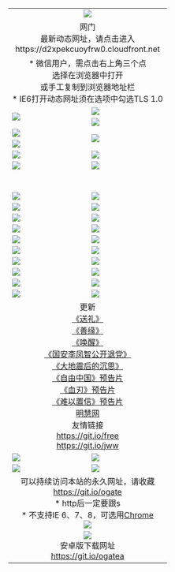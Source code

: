 ﻿<table>
  <tr></tr>
  <tr><td colspan=2 align=center><img src="https://cloud.githubusercontent.com/assets/11880933/13434984/f430fae2-e012-11e5-814f-c2df1e82b247.jpg" /></td></tr>
  <tr><td colspan=2 align=center>网门<br>最新动态网址，请点击进入
<br>https://d2xpekcuoyfrw0.cloudfront.net
    </td>
  </tr>
  <tr>
    <td colspan=2 align=center>* 微信用户，需点击右上角三个点<br>选择在浏览器中打开<br>或手工复制到浏览器地址栏
    <br>* IE6打开动态网址须在选项中勾选TLS 1.0</td>
  </tr>
  <tr>
    <td rowspan=2><a href="https://d2xpekcuoyfrw0.cloudfront.net/ogUP.aspx?name=11DKC.mp4&list=11DKC" target="_blank"><img src="https://d2xpekcuoyfrw0.cloudfront.net/Up/11DKC1.jpg" /></a></td> 
    <td><div><a href="https://d2xpekcuoyfrw0.cloudfront.net/ogUP.aspx?name=LRWS.mp4&list=LRWS" target="_blank"><img src="https://d2xpekcuoyfrw0.cloudfront.net/Up/LRWS.jpg" /></a></td>
   </tr>
  <tr>
    <td><a href="https://d2xpekcuoyfrw0.cloudfront.net/ogNiceVedio.aspx" target="_blank"><img src="https://d2xpekcuoyfrw0.cloudfront.net/Up/11TGKDY.jpg" /></a></td>
  </tr>
  <tr>
    <td><a href="https://d2xpekcuoyfrw0.cloudfront.net/ogUP.aspx?name=JQR.mp4&count=2" target="_blank"><img src="https://d2xpekcuoyfrw0.cloudfront.net/Up/JQR.jpg" /></a></td>   
    <td rowspan=2><a href="https://d2xpekcuoyfrw0.cloudfront.net/ogUP.aspx?name=JP.mp4&count=9" target="_blank"><img src="https://d2xpekcuoyfrw0.cloudfront.net/Up/JP.jpg" /></td>
  </tr>
  <tr>
    <td><a href="https://d2xpekcuoyfrw0.cloudfront.net/ogUP.aspx?name=WH.mp4" target="_blank"><img src="https://d2xpekcuoyfrw0.cloudfront.net/Up/WH.jpg" /></a></td>
  </tr>
  <tr>
    <td><a href="https://d2xpekcuoyfrw0.cloudfront.net/ogUP.aspx?name=SSZJ.mp4&list=SSZJ" target="_blank"><img src="https://d2xpekcuoyfrw0.cloudfront.net/Up/SSZJ.jpg" /></a></td>
    <td><a href="https://d2xpekcuoyfrw0.cloudfront.net/ogUP.aspx?name=1XQK.mp4&count=13" target="_blank"><img src="https://d2xpekcuoyfrw0.cloudfront.net/Up/1XQK.jpg" /></a</td>
  </tr>
  <tr>
    <td><a href="https://d2xpekcuoyfrw0.cloudfront.net/ogUP.aspx?name=ZY.mp4&count=2015|16" target="_blank"><img src="https://d2xpekcuoyfrw0.cloudfront.net/Up/ZY.jpg" /></a</td>
    <td><a href="https://d2xpekcuoyfrw0.cloudfront.net/ogUP.aspx?name=XTFY.mp4&count=B|2,A|24" target="_blank"><img src="https://d2xpekcuoyfrw0.cloudfront.net/Up/XTFY.jpg" /></a></td>
  </tr>
  <tr height="40">
  </tr>
  <tr>
    <td><a href="https://d2xpekcuoyfrw0.cloudfront.net/ogUP.aspx?name=4SQQ.mp4&list=4SQQ" target="_blank"><img src="https://d2xpekcuoyfrw0.cloudfront.net/Up/4SQQ0.jpg"/></a></td>
    <td><a href="https://d2xpekcuoyfrw0.cloudfront.net/ogUP.aspx?name=4SHQ.mp4&list=4SHQ" target="_blank"><img src="https://d2xpekcuoyfrw0.cloudfront.net/Up/4SHQ0.jpg"/></a></td>
  </tr>
  <tr>
    <td><a href="https://d2xpekcuoyfrw0.cloudfront.net/ogUP.aspx?name=4SZG.mp4&list=4SZG" target="_blank"><img src="https://d2xpekcuoyfrw0.cloudfront.net/Up/4SZG0.jpg"/></a></td>
    <td><a href="https://d2xpekcuoyfrw0.cloudfront.net/ogUP.aspx?name=4SDJ.mp4&list=4SDJ" target="_blank"><img src="https://d2xpekcuoyfrw0.cloudfront.net/Up/4SDJ0.jpg"/></a></td>
  </tr>
  <tr>
    <td><a href="https://d2xpekcuoyfrw0.cloudfront.net/ogUP.aspx?name=4SGX.mp4&list=4SGX" target="_blank"><img src="https://d2xpekcuoyfrw0.cloudfront.net/Up/4SGX0.jpg"/></a></td>
    <td><a href="https://d2xpekcuoyfrw0.cloudfront.net/ogUP.aspx?name=4SHD.mp4&list=4SHD" target="_blank"><img src="https://d2xpekcuoyfrw0.cloudfront.net/Up/4SHD0.jpg"/></a></td>
  </tr>
  <tr>
    <td><a href="https://d2xpekcuoyfrw0.cloudfront.net/ogUP.aspx?name=4CTX.mp4&list=4CTX" target="_blank"><img src="https://d2xpekcuoyfrw0.cloudfront.net/Up/4CTX0.jpg"/></a></td>
    <td><a href="https://d2xpekcuoyfrw0.cloudfront.net/ogUP.aspx?name=4CWZ.mp4&list=4CWZ" target="_blank"><img src="https://d2xpekcuoyfrw0.cloudfront.net/Up/4CWZ0.jpg"/></a></td>
  </tr>
  <tr>
    <td><a href="https://d2xpekcuoyfrw0.cloudfront.net/onUP.aspx?name=https://d1pog55izwmvoe.cloudfront.net/" target="_blank"><img src="https://d2xpekcuoyfrw0.cloudfront.net/Up/0DTW.jpg"/></a></td>
    <td><a href="https://d2xpekcuoyfrw0.cloudfront.net/onUP.aspx?name=https://d240ns8up8earz.cloudfront.net/acenter/" target="_blank"><img src="https://d2xpekcuoyfrw0.cloudfront.net/Up/0TDW.jpg" /></a></td>
  </tr>
  <tr>
    <td><a href="https://d2xpekcuoyfrw0.cloudfront.net/onUP.aspx?name=https://d4508d6vomz2p.cloudfront.net/gb/nsc413.htm" target="_blank"><img src="https://d2xpekcuoyfrw0.cloudfront.net/Up/0DJY.jpg" /></a></td>
    <td><a href="https://d2xpekcuoyfrw0.cloudfront.net/onUP.aspx?name=https://dilo7bqpjb57y.cloudfront.net/xtr/gb/prog204.html" target="_blank"><img src="https://d2xpekcuoyfrw0.cloudfront.net/Up/0XTR.jpg" /></a></td>
  </tr>
  <tr>
    <td><a href="https://d2xpekcuoyfrw0.cloudfront.net/onUP.aspx?name=https://d3aj00iefsmfgc.cloudfront.net/" target="_blank"><img src="https://d2xpekcuoyfrw0.cloudfront.net/Up/0MHW.jpg" /></a></td>
    <td><a href="https://d2xpekcuoyfrw0.cloudfront.net/onUP.aspx?name=https://d20wz7qt14x5d2.cloudfront.net/" target="_blank"><img src="https://d2xpekcuoyfrw0.cloudfront.net/Up/0ZJW.jpg" /></a></td>
  </tr>
  <tr>
    <td><a href="https://d2xpekcuoyfrw0.cloudfront.net/ogUP.aspx?name=0FG.zip" target="_blank"><img src="https://d2xpekcuoyfrw0.cloudfront.net/Up/0FG.jpg" /></a></td>
    <td><a href="https://d2xpekcuoyfrw0.cloudfront.net/ogUP.aspx?name=0FGA.apk" target="_blank"><img src="https://d2xpekcuoyfrw0.cloudfront.net/Up/0FGA.jpg" /></a></td>
  </tr>
  <tr>
    <td><a href="https://d2xpekcuoyfrw0.cloudfront.net/ogUP.aspx?name=0U.zip" target="_blank"><img src="https://d2xpekcuoyfrw0.cloudfront.net/Up/0U.jpg" /></a></td>
    <td><a href="https://d2xpekcuoyfrw0.cloudfront.net/ogUP.aspx?name=0UA.apk" target="_blank"><img src="https://d2xpekcuoyfrw0.cloudfront.net/Up/0UA.jpg" /></a></td>
  </tr>
  <tr>
    <td><a href="https://d2xpekcuoyfrw0.cloudfront.net/ogUP.aspx?name=0iPPOTV.zip" target="_blank"><img src="https://d2xpekcuoyfrw0.cloudfront.net/Up/0iPPOTV.jpg" /></a></td>
    <td><a href="https://d2xpekcuoyfrw0.cloudfront.net/ogUP.aspx?name=0iNTD.apk" target="_blank"><img src="https://d2xpekcuoyfrw0.cloudfront.net/Up/0iNTD.jpg" /></a></td>
  </tr>
  <tr>
    <td colspan=2 align=center>更新<br>
      <a href="https://d2xpekcuoyfrw0.cloudfront.net/ogUP.aspx?name=4ESL.mp4" target="_blank">《送礼》</a><br>
      <a href="https://d2xpekcuoyfrw0.cloudfront.net/ogUP.aspx?name=4ESY.mp4" target="_blank">《善缘》</a><br>
      <a href="https://d2xpekcuoyfrw0.cloudfront.net/ogUP.aspx?name=4EHX.mp4" target="_blank">《唤醒》</a><br>
      <a href="https://d2xpekcuoyfrw0.cloudfront.net/ogUP.aspx?name=4LFZ.mp4" target="_blank">《国安李凤智公开退党》</a><br>
      <a href="https://d2xpekcuoyfrw0.cloudfront.net/ogUP.aspx?name=4DDZHDCS.mp4" target="_blank">《大地震后的沉思》</a><br>
      <a href="https://d2xpekcuoyfrw0.cloudfront.net/ogUP.aspx?name=11ZYZG0.mp4" target="_blank">《自由中国》预告片</a><br>
      <a href="https://d2xpekcuoyfrw0.cloudfront.net/ogUP.aspx?name=11XR.mp4" target="_blank">《血刃》预告片</a><br>
      <a href="https://d2xpekcuoyfrw0.cloudfront.net/ogUP.aspx?name=11NYZX.mp4&count=2" target="_blank">《难以置信》预告片</a><br>
      <a href="https://d2xpekcuoyfrw0.cloudfront.net/onUP.aspx?name=https://www.minghui.org/" target="_blank">明慧网</a><br>
      友情链接<br>
      <a href="https://d2xpekcuoyfrw0.cloudfront.net/onUP.aspx?name=https://git.io/free" target="_blank">https://git.io/free</a><br>
      <a href="https://d2xpekcuoyfrw0.cloudfront.net/onUP.aspx?name=https://git.io/jww" target="_blank">https://git.io/jww</a></td>
    </td>
  </tr>
  <tr>
    <td><a href="https://d2xpekcuoyfrw0.cloudfront.net/ogNice.aspx" target="_blank"><img src="https://d2xpekcuoyfrw0.cloudfront.net/Up/0WCYY.jpg" /></a></td>
    <td><a href="https://d2xpekcuoyfrw0.cloudfront.net/onCO.aspx?ob=600事物&op=增删改&args=WH1~%23类型6新闻%7c%23类型6评论&mode=" target="_blank"><img src="https://d2xpekcuoyfrw0.cloudfront.net/Up/0WZTT.jpg" /></a></td> 
  </tr>
  <tr>
    <td><a href="https://d2xpekcuoyfrw0.cloudfront.net/ogDY.aspx" target="_blank"><img src="https://d2xpekcuoyfrw0.cloudfront.net/Up/0FK.jpg" /></a></td>
    <td><a href="https://d2xpekcuoyfrw0.cloudfront.net/ogST.aspx" target="_blank"><img src="https://d2xpekcuoyfrw0.cloudfront.net/Up/0ST.jpg" /></a></td> 
  </tr>
  <tr>
    <td colspan=2 align=center>可以持续访问本站的永久网址，请收藏<br/><a href="https://git.io/ogate" target="_blank">https://git.io/ogate</a><br/>* http后一定要跟s<br/>* 不支持IE 6、7、8，可选用<a href="https://d2xpekcuoyfrw0.cloudfront.net/ogUP.aspx?name=0ChromePortable.zip">Chrome</a><br/><a href="https://d2xpekcuoyfrw0.cloudfront.net/Up/0WMGDL2.png" target="_blank"><img src="https://d2xpekcuoyfrw0.cloudfront.net/Up/0WMGD2.png"/></a></td>
  </tr>
  <tr>
    <td colspan=2 align=center><a href="https://d2xpekcuoyfrw0.cloudfront.net/ogUP.aspx?name=0oGate.apk" target="_blank"><img src="https://cloud.githubusercontent.com/assets/11880933/13720399/75e143ee-e842-11e5-9f0a-1421f423c80f.jpg" /></a><br>安卓版下载网址<br><a href="https://git.io/ogatea">https://git.io/ogatea</a></td>
  </tr>
  <!--tr>
    <td colspan=2 align=center>可能失效的动态网址
    </td>
  </tr-->
</table>
